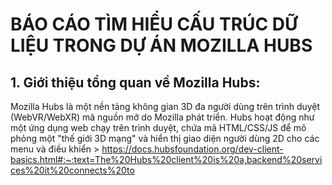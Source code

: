 # BÁO CÁO TÌM HIỂU CẤU TRÚC DỮ LIỆU TRONG DỰ ÁN MOZILLA HUBS

## 1. Giới thiệu tổng quan về Mozilla Hubs:
Mozilla Hubs là một nền tảng không gian 3D đa người dùng trên trình duyệt (WebVR/WebXR) mã nguồn mở do Mozilla phát triển. Hubs hoạt động như một ứng dụng web chạy trên trình duyệt, chứa mã HTML/CSS/JS để mô phỏng một "thế giới 3D mạng" và hiển thị giao diện người dùng 2D cho các menu và điều khiển > https://docs.hubsfoundation.org/dev-client-basics.html#:~:text=The%20Hubs%20client%20is%20a,backend%20services%20it%20connects%20to

